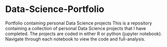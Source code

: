 # Data-Science-Portfolio
Portfolio containing personal Data Science projects
This is a repository containing a collection of personal Data Science projects that I have completed. The projects are coded in either R or python (jupyter notebook). Navigate through each notebook to view the code and full-analysis.
